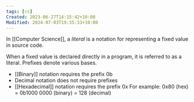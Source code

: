 ```yaml
---
tags: [cs]
Created: 2023-06-27T14:15:42+10:00
Modified: 2024-07-03T19:35:33+10:00
---
```

In [[Computer Science]], a _literal_ is a notation for representing a fixed value in source code.

When a fixed value is declared directly in a program, it is referred to as a literal. Prefixes denote various bases.
- [[Binary]] notation requires the prefix 0b
- Decimal notation does not require prefixes
- [[Hexadecimal]] notation requires the prefix 0x
For example: 0x80 (hex) = 0b1000 0000 (binary) = 128 (decimal)